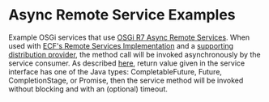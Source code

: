 # Async Remote Service Examples

Example OSGi services that use [OSGi R7 Async Remote Services](https://osgi.org/specification/osgi.cmpn/7.0.0/service.remoteservices.html#d0e1407).  When used with 
[ECF's Remote Services Implementation](http://wiki.eclipse.org/Eclipse_Communication_Framework_Project#OSGi_Remote_Services) 
and a [supporting distribution provider](https://wiki.eclipse.org/Distribution_Providers), the method call will be 
invoked asynchronously by the service consumer.  As described [here](https://osgi.org/specification/osgi.cmpn/7.0.0/service.remoteservices.html#d0e1407), 
return value given in the service interface has one of the Java types:  CompletableFuture, Future, CompletionStage, or Promise, then
the service method will be invoked without blocking and with an (optional) timeout.
